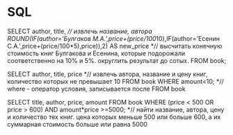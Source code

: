 # SQL
SELECT author, title, *// извлечь название, автора
ROUND(IF(author='Булгаков М.А.',price+(price/100*10),IF(author='Есенин С.А.',price+(price/100*5),price)),2) AS new_price *// высчитать конечную стоимость книг Булгакова и Есенина, которые подорожали соответственно на 10% и 5%. округлить результат до сотых.
FROM book; 

SELECT author, title, price *// извлечь автора, название и цену книг, количество которых не превышает 10
FROM book
WHERE amount<10; *// where - оператор условия, записывается после FROM book

SELECT title, author, price, amount
FROM book
WHERE (price < 500 OR price > 600) AND  amount*price >=5000; *// найти название, автора, цену и количество тех книг. цена которых меньше 500 или больше 600, а их суммарная стоимость больше или равна 5000
